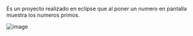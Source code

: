 Es un proyecto realizado en eclipse que al poner un numero en pantalla muestra los numeros primos.

![image](https://user-images.githubusercontent.com/83060352/121010319-8fb52500-c795-11eb-81c8-867b089c1d95.png)
